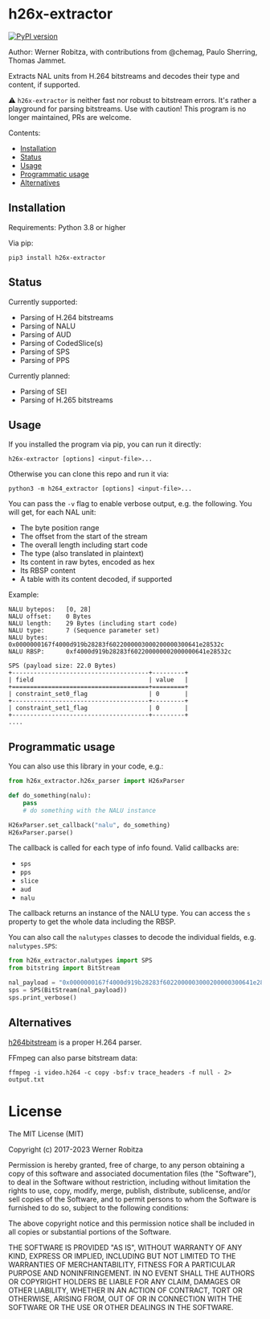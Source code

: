 # h26x-extractor

[![PyPI version](https://img.shields.io/pypi/v/h26x-extractor.svg)](https://pypi.org/project/h26x-extractor)

Author: Werner Robitza, with contributions from @chemag, Paulo Sherring, Thomas Jammet.

Extracts NAL units from H.264 bitstreams and decodes their type and content, if supported.

⚠️ `h26x-extractor` is neither fast nor robust to bitstream errors. It's rather a playground for parsing bitstreams. Use with caution! This program is no longer maintained, PRs are welcome.

Contents:

- [Installation](#installation)
- [Status](#status)
- [Usage](#usage)
- [Programmatic usage](#programmatic-usage)
- [Alternatives](#alternatives)

## Installation

Requirements: Python 3.8 or higher

Via pip:

    pip3 install h26x-extractor

## Status

Currently supported:

- Parsing of H.264 bitstreams
- Parsing of NALU
- Parsing of AUD
- Parsing of CodedSlice(s)
- Parsing of SPS
- Parsing of PPS

Currently planned:

- Parsing of SEI
- Parsing of H.265 bitstreams

## Usage

If you installed the program via pip, you can run it directly:

    h26x-extractor [options] <input-file>...

Otherwise you can clone this repo and run it via:

    python3 -m h264_extractor [options] <input-file>...

You can pass the `-v` flag to enable verbose output, e.g. the following. You will get, for each NAL unit:

- The byte position range
- The offset from the start of the stream
- The overall length including start code
- The type (also translated in plaintext)
- Its content in raw bytes, encoded as hex
- Its RBSP content
- A table with its content decoded, if supported

Example:

    NALU bytepos:   [0, 28]
    NALU offset:    0 Bytes
    NALU length:    29 Bytes (including start code)
    NALU type:      7 (Sequence parameter set)
    NALU bytes:     0x0000000167f4000d919b28283f6022000003000200000300641e28532c
    NALU RBSP:      0xf4000d919b28283f602200000002000000641e28532c

    SPS (payload size: 22.0 Bytes)
    +--------------------------------------+---------+
    | field                                | value   |
    +======================================+=========+
    | constraint_set0_flag                 | 0       |
    +--------------------------------------+---------+
    | constraint_set1_flag                 | 0       |
    +--------------------------------------+---------+
    ....

## Programmatic usage

You can also use this library in your code, e.g.:

```python
from h26x_extractor.h26x_parser import H26xParser

def do_something(nalu):
    pass
    # do something with the NALU instance

H26xParser.set_callback("nalu", do_something)
H26xParser.parse()
```

The callback is called for each type of info found. Valid callbacks are:

- `sps`
- `pps`
- `slice`
- `aud`
- `nalu`

The callback returns an instance of the NALU type. You can access the `s` property to get the whole data including the RBSP.

You can also call the `nalutypes` classes to decode the individual fields, e.g. `nalutypes.SPS`:

```python
from h26x_extractor.nalutypes import SPS
from bitstring import BitStream

nal_payload = "0x0000000167f4000d919b28283f6022000003000200000300641e28532c"
sps = SPS(BitStream(nal_payload))
sps.print_verbose()
```

## Alternatives

[h264bitstream](https://github.com/aizvorski/h264bitstream) is a proper H.264 parser.

FFmpeg can also parse bitstream data:

```
ffmpeg -i video.h264 -c copy -bsf:v trace_headers -f null - 2> output.txt
```

# License

The MIT License (MIT)

Copyright (c) 2017-2023 Werner Robitza

Permission is hereby granted, free of charge, to any person obtaining a
copy of this software and associated documentation files (the
"Software"), to deal in the Software without restriction, including
without limitation the rights to use, copy, modify, merge, publish,
distribute, sublicense, and/or sell copies of the Software, and to
permit persons to whom the Software is furnished to do so, subject to
the following conditions:

The above copyright notice and this permission notice shall be included
in all copies or substantial portions of the Software.

THE SOFTWARE IS PROVIDED "AS IS", WITHOUT WARRANTY OF ANY KIND, EXPRESS
OR IMPLIED, INCLUDING BUT NOT LIMITED TO THE WARRANTIES OF
MERCHANTABILITY, FITNESS FOR A PARTICULAR PURPOSE AND NONINFRINGEMENT.
IN NO EVENT SHALL THE AUTHORS OR COPYRIGHT HOLDERS BE LIABLE FOR ANY
CLAIM, DAMAGES OR OTHER LIABILITY, WHETHER IN AN ACTION OF CONTRACT,
TORT OR OTHERWISE, ARISING FROM, OUT OF OR IN CONNECTION WITH THE
SOFTWARE OR THE USE OR OTHER DEALINGS IN THE SOFTWARE.
